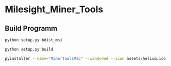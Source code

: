 # Milesight_Miner_Tools

## Build Programm

```bash
python setup.py bdist_msi
```

```bash
python setup.py build
```

```bash
pyinstaller --name="MinerToolsMac" --windowed --icon assets/helium.ico --onefile main-mac.py
```
